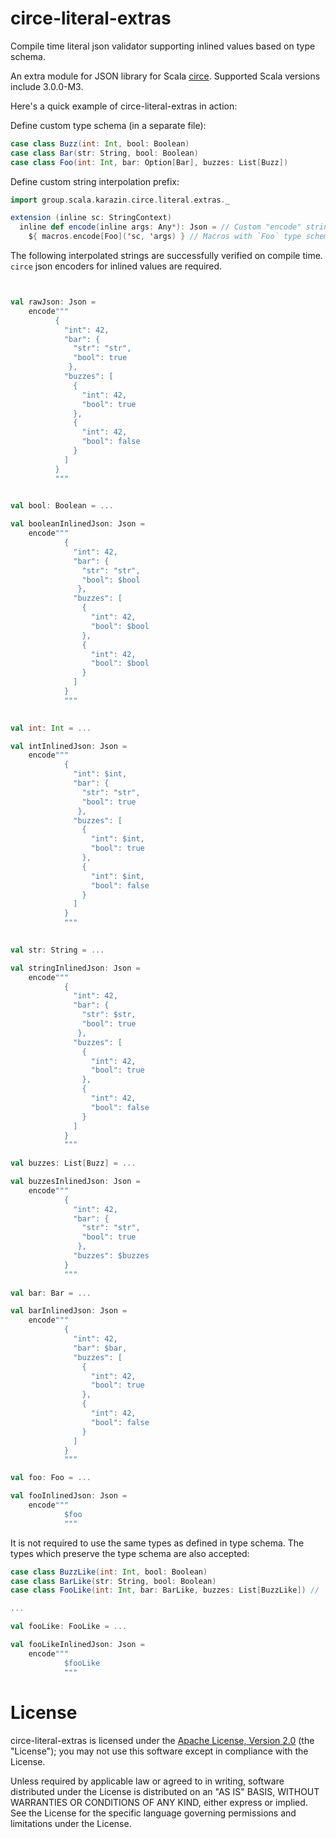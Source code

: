 # circe-literal-extras

Compile time literal json validator supporting inlined values based on type schema.

An extra module for JSON library for Scala [circe](https://github.com/circe/circe). Supported Scala versions include 3.0.0-M3.

Here's a quick example of circe-literal-extras in action:

Define custom type schema (in a separate file):
```scala
case class Buzz(int: Int, bool: Boolean)
case class Bar(str: String, bool: Boolean)
case class Foo(int: Int, bar: Option[Bar], buzzes: List[Buzz])
```

Define custom string interpolation prefix:
```scala
import group.scala.karazin.circe.literal.extras._

extension (inline sc: StringContext)
  inline def encode(inline args: Any*): Json = // Custom "encode" string interpolation prefix
    ${ macros.encode[Foo]('sc, 'args) } // Macros with `Foo` type schema
```

The following interpolated strings are successfully verified on compile time. `circe` json encoders for inlined values are required. 
```scala


val rawJson: Json =
    encode"""
          {
            "int": 42,
            "bar": {
              "str": "str",
              "bool": true
             },
            "buzzes": [
              {
                "int": 42,
                "bool": true
              },
              {
                "int": 42,
                "bool": false
              }
            ]
          }
          """
          

val bool: Boolean = ...

val booleanInlinedJson: Json =
    encode"""
            {
              "int": 42,
              "bar": {
                "str": "str",
                "bool": $bool
               },
              "buzzes": [
                {
                  "int": 42,
                  "bool": $bool
                },
                {
                  "int": 42,
                  "bool": $bool
                }
              ]
            }
            """
            

val int: Int = ...

val intInlinedJson: Json =
    encode"""
            {
              "int": $int,
              "bar": {
                "str": "str",
                "bool": true
               },
              "buzzes": [
                {
                  "int": $int,
                  "bool": true
                },
                {
                  "int": $int,
                  "bool": false
                }
              ]
            }
            """
           

val str: String = ...

val stringInlinedJson: Json =
    encode"""
            {
              "int": 42,
              "bar": {
                "str": $str,
                "bool": true
               },
              "buzzes": [
                {
                  "int": 42,
                  "bool": true
                },
                {
                  "int": 42,
                  "bool": false
                }
              ]
            }
            """
            
val buzzes: List[Buzz] = ...

val buzzesInlinedJson: Json =
    encode"""
            {
              "int": 42,
              "bar": {
                "str": "str",
                "bool": true
               },
              "buzzes": $buzzes
            }
            """
   
val bar: Bar = ...

val barInlinedJson: Json =
    encode"""
            {
              "int": 42,
              "bar": $bar,
              "buzzes": [
                {
                  "int": 42,
                  "bool": true
                },
                {
                  "int": 42,
                  "bool": false
                }
              ]
            }
            """

val foo: Foo = ...

val fooInlinedJson: Json =
    encode"""
            $foo
            """
```

It is not required to use the same types as defined in type schema. The types which preserve the type schema are also accepted:

```scala
case class BuzzLike(int: Int, bool: Boolean)
case class BarLike(str: String, bool: Boolean)
case class FooLike(int: Int, bar: BarLike, buzzes: List[BuzzLike]) // `bar` is required 

...

val fooLike: FooLike = ...

val fooLikeInlinedJson: Json =
    encode"""
            $fooLike
            """
```

# License
circe-literal-extras is licensed under the [Apache License, Version 2.0](http://www.apache.org/licenses/LICENSE-2.0) (the "License"); you may not use this software except in compliance with the License.

Unless required by applicable law or agreed to in writing, software distributed under the License is distributed on an "AS IS" BASIS, WITHOUT WARRANTIES OR CONDITIONS OF ANY KIND, either express or implied. See the License for the specific language governing permissions and limitations under the License.



